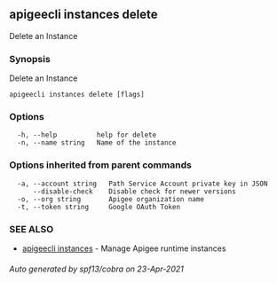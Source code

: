 ## apigeecli instances delete

Delete an Instance

### Synopsis

Delete an Instance

```
apigeecli instances delete [flags]
```

### Options

```
  -h, --help          help for delete
  -n, --name string   Name of the instance
```

### Options inherited from parent commands

```
  -a, --account string   Path Service Account private key in JSON
      --disable-check    Disable check for newer versions
  -o, --org string       Apigee organization name
  -t, --token string     Google OAuth Token
```

### SEE ALSO

* [apigeecli instances](apigeecli_instances.md)	 - Manage Apigee runtime instances

###### Auto generated by spf13/cobra on 23-Apr-2021
